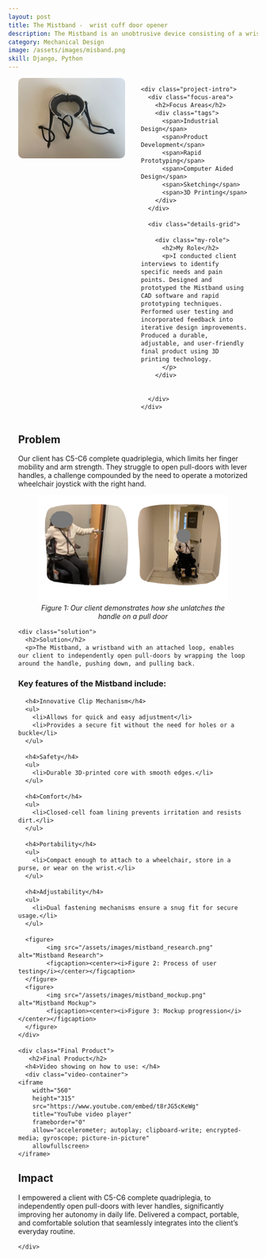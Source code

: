 ```yaml
---
layout: post
title: The Mistband -  wrist cuff door opener
description: The Mistband is an unobtrusive device consisting of a wrist cuff and a loop that independently and safely opens doors.
category: Mechanical Design
image: /assets/images/misband.png
skill: Django, Python
---
```


<div class="project-content">
  <div class="project-header">
    <div class="project-image">
      <img src="/assets/images/mistband_product.jpg" alt="the mistband">
    </div>

    <div class="project-intro">
      <div class="focus-area">
        <h2>Focus Areas</h2>
        <div class="tags">
          <span>Industrial Design</span>
          <span>Product Development</span>
          <span>Rapid Prototyping</span>
          <span>Computer Aided Design</span>
          <span>Sketching</span>
          <span>3D Printing</span>
        </div>
      </div>

      <div class="details-grid">

        <div class="my-role">
          <h2>My Role</h2>
          <p>I conducted client interviews to identify specific needs and pain points. Designed and prototyped the Mistband using CAD software and rapid prototyping techniques. Performed user testing and incorporated feedback into iterative design improvements. Produced a durable, adjustable, and user-friendly final product using 3D printing technology.
          </p>
        </div>

       
      </div>
    </div>
  </div>

  <div class="project-body">
    <div class="problem">
      <h2>Problem</h2>
      <p>Our client has C5-C6 complete quadriplegia, which limits her finger mobility and arm strength. They struggle to open pull-doors with lever handles, a   challenge compounded by the need to operate a motorized wheelchair joystick with the right hand.
      </p>
      <figure>
            <img src="/assets/images/mistband_problem.png" alt="Mistband Problem">
            <figcaption><center><i>Figure 1: Our client demonstrates how she unlatches the handle on a pull door</i></center></figcaption>
      </figure>
    </div>

    <div class="solution">
      <h2>Solution</h2>
      <p>The Mistband, a wristband with an attached loop, enables our client to independently open pull-doors by wrapping the loop around the handle, pushing down, and pulling back. 
</p>
      <h3>Key features of the Mistband include:</h3>
      
      <h4>Innovative Clip Mechanism</h4>
      <ul>
        <li>Allows for quick and easy adjustment</li>
        <li>Provides a secure fit without the need for holes or a buckle</li>
      </ul>

      <h4>Safety</h4>
      <ul>
        <li>Durable 3D-printed core with smooth edges.</li>
      </ul>

      <h4>Comfort</h4>
      <ul>
        <li>Closed-cell foam lining prevents irritation and resists dirt.</li>
      </ul>

      <h4>Portability</h4>
      <ul>
        <li>Compact enough to attach to a wheelchair, store in a purse, or wear on the wrist.</li>
      </ul>

      <h4>Adjustability</h4>
      <ul>
        <li>Dual fastening mechanisms ensure a snug fit for secure usage.</li>
      </ul>

      <figure>
            <img src="/assets/images/mistband_research.png" alt="Mistband Research">
            <figcaption><center><i>Figure 2: Process of user testing</i></center></figcaption>
      </figure>
      <figure>
            <img src="/assets/images/mistband_mockup.png" alt="Mistband Mockup">
            <figcaption><center><i>Figure 3: Mockup progression</i></center></figcaption>
      </figure>
    </div>

    <div class="Final Product">
       <h2>Final Product</h2>
      <h4>Video showing on how to use: </h4> 
      <div class="video-container">
    <iframe 
        width="560" 
        height="315" 
        src="https://www.youtube.com/embed/t8rJG5cKeWg" 
        title="YouTube video player" 
        frameborder="0" 
        allow="accelerometer; autoplay; clipboard-write; encrypted-media; gyroscope; picture-in-picture" 
        allowfullscreen>
    </iframe>

   <div class="impact">
          <h2>Impact</h2>
          <p>I empowered a client with C5-C6 complete quadriplegia, to independently open pull-doors with lever handles, significantly improving her autonomy in daily life. Delivered a compact, portable, and comfortable solution that seamlessly integrates into the client’s everyday routine.
          </p>
        </div>
</div>

    </div>
  </div>
</div>

<style>
  .project-content {
    margin: 0 auto;
    padding: 0 20px;
  }

  .project-header {
    display: grid;
    grid-template-columns: 1fr;
    gap: 2rem;
    margin-bottom: 2rem;
  }

  .project-image img {
    width: 100%;
    border-radius: 10px;
    margin-bottom: 1rem;
  }

  .project-intro {
    display: flex;
    flex-direction: column;
    gap: 1.5rem;
  }

  .tags {
    display: flex;
    flex-wrap: wrap;
    gap: 8px;
  }

  .tags span {
    background-color: #f0f0f0;
    padding: 4px 8px;
    border-radius: 5px;
    font-size: 0.9rem;
  }

  .details-grid {
    grid-template-columns: 1fr;
    gap: 1.5rem;
  }

  .details-grid > div {
    margin-bottom: 1.5rem;
  }

  @media (min-width: 768px) {
    .project-header {
      grid-template-columns: 1fr 1fr;
      align-items: start;
    }

    .details-grid {
      grid-template-columns: 1fr 1fr;
    }
  }
</style>

